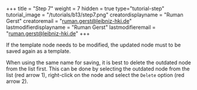 +++
title = "Step 7"
weight = 7
hidden = true
type="tutorial-step"
tutorial_image = "/tutorials/b13/step7.png"
creatordisplayname = "Ruman Gerst"
creatoremail = "ruman.gerst@leibniz-hki.de"
lastmodifierdisplayname = "Ruman Gerst"
lastmodifieremail = "ruman.gerst@leibniz-hki.de"
+++

If the template node needs to be modified, the updated node must to be saved again as a template. 

When using the same name for saving, it is best to delete the outdated node from the list first. This can be done by selecting the outdated node from the list (red arrow 1), right-click on the node and select the `Delete` option (red arrow 2). 
